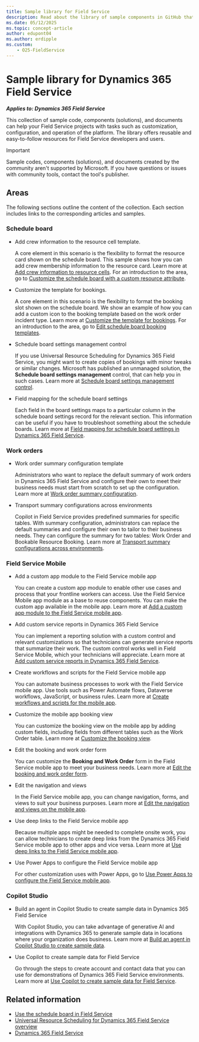 ```yaml
---
title: Sample library for Field Service
description: Read about the library of sample components in GitHub that can help customers and partners create and deploy solutions with Field Service quickly and easily.
ms.date: 05/12/2025
ms.topic: concept-article
author: edupont04
ms.author: erdipple
ms.custom:
    - O25-FieldService
---
```


# Sample library for Dynamics 365 Field Service

***Applies to: Dynamics 365 Field Service***

This collection of sample code, components (solutions), and documents can help your Field Service projects with tasks such as customization, configuration, and operation of the platform. The library offers reusable and easy-to-follow resources for Field Service developers and users.  

> [!IMPORTANT]
> Sample codes, components (solutions), and documents created by the community aren't supported by Microsoft. If you have questions or issues with community tools, contact the tool's publisher.

## Areas

The following sections outline the content of the collection. Each section includes links to the corresponding articles and samples.

### Schedule board

- Add crew information to the resource cell template.

  A core element in this scenario is the flexibility to format the resource card shown on the schedule board. This sample shows how you can add crew membership information to the resource card. Learn more at [Add crew information to resource cells](fs-resource-cell-template.md). For an introduction to the area, go to [Customize the schedule board with a custom resource attribute](/dynamics365/field-service/extend-schedule-board-custom-resource-attribute).

- Customize the template for bookings.

  A core element in this scenario is the flexibility to format the booking slot shown on the schedule board. We show an example of how you can add a custom icon to the booking template based on the work order incident type. Learn more at [Customize the template for bookings](fs-booking-template.md). For an introduction to the area, go to [Edit schedule board booking templates](/dynamics365/field-service/booking-template).

- Schedule board settings management control

  If you use Universal Resource Scheduling for Dynamics 365 Field Service, you might want to create copies of bookings with minor tweaks or similar changes. Microsoft has published an unmanaged solution, the **Schedule board settings management** control, that can help you in such cases. Learn more at [Schedule board settings management control](fs-schedule-board-settings-management-control.md).  

- Field mapping for the schedule board settings

  Each field in the board settings maps to a particular column in the schedule board settings record for the relevant section. This information can be useful if you have to troubleshoot something about the schedule boards. Learn more at [Field mapping for schedule board settings in Dynamics 365 Field Service](fs-schedule-board-settings-field-mapping.md).  

### Work orders

- Work order summary configuration template

  Administrators who want to replace the default summary of work orders in Dynamics 365 Field Service and configure their own to meet their business needs must start from scratch to set up the configuration. Learn more at [Work order summary configuration](/dynamics365/guidance/resources/fs-work-order-summary-configuration-template).

- Transport summary configurations across environments

  Copilot in Field Service provides predefined summaries for specific tables. With summary configuration, administrators can replace the default summaries and configure their own to tailor to their business needs. They can configure the summary for two tables: Work Order and Bookable Resource Booking. Learn more at [Transport summary configurations across environments](/dynamics365/guidance/resources/fs-transport-summary-configuration).

### Field Service Mobile

- Add a custom app module to the Field Service mobile app

  You can create a custom app module to enable other use cases and process that your frontline workers can access. Use the Field Service Mobile app module as a base to reuse components. You can make the custom app available in the mobile app. Learn more at [Add a custom app module to the Field Service mobile app](fs-mobile-custom-app-module.md).

- Add custom service reports in Dynamics 365 Field Service

  You can implement a reporting solution with a custom control and relevant customizations so that technicians can generate service reports that summarize their work. The custom control works well in Field Service Mobile, which your technicians will appreciate. Learn more at [Add custom service reports in Dynamics 365 Field Service](fs-reporting-solution-service-reports.md).

- Create workflows and scripts for the Field Service mobile app

  You can automate business processes to work with the Field Service mobile app. Use tools such as Power Automate flows, Dataverse workflows, JavaScript, or business rules. Learn more at [Create workflows and scripts for the mobile app](fs-mobile-automate-business-processes.md).

- Customize the mobile app booking view

  You can customize the booking view on the mobile app by adding custom fields, including fields from different tables such as the Work Order table. Learn more at [Customize the booking view](fs-mobile-booking-calendar.md).

- Edit the booking and work order form

  You can customize the **Booking and Work Order** form in the Field Service mobile app to meet your business needs. Learn more at [Edit the booking and work order form](fs-mobile-change-work-order-booking-form.md).

- Edit the navigation and views

  In the Field Service mobile app, you can change navigation, forms, and views to suit your business purposes. Learn more at [Edit the navigation and views on the mobile app](fs-mobile-navigation-views.md).

- Use deep links to the Field Service mobile app

  Because multiple apps might be needed to complete onsite work, you can allow technicians to create deep links from the Dynamics 365 Field Service mobile app to other apps and vice versa. Learn more at [Use deep links to the Field Service mobile app](fs-mobile-deeplink.md).

- Use Power Apps to configure the Field Service mobile app

  For other customization uses with Power Apps, go to [Use Power Apps to configure the Field Service mobile app](fs-power-apps-customization.md).

### Copilot Studio

- Build an agent in Copilot Studio to create sample data in Dynamics 365 Field Service

  With Copilot Studio, you can take advantage of generative AI and integrations with Dynamics 365 to generate sample data in locations where your organization does business. Learn more at [Build an agent in Copilot Studio to create sample data](/dynamics365/guidance/resources/fs-use-copilot-studio-create-sample-data).

- Use Copilot to create sample data for Field Service

  Go through the steps to create account and contact data that you can use for demonstrations of Dynamics 365 Field Service environments. Learn more at [Use Copilot to create sample data for Field Service](/dynamics365/guidance/resources/fs-copilot-import-sample-data).

## Related information

- [Use the schedule board in Field Service](/dynamics365/field-service/work-with-schedule-board)  
- [Universal Resource Scheduling for Dynamics 365 Field Service overview](/dynamics365/field-service/universal-resource-scheduling-for-field-service)  
- [Dynamics 365 Field Service](/dynamics365/field-service/)  
